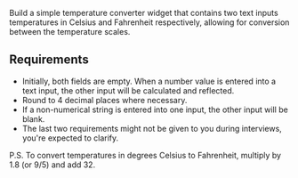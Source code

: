 Build a simple temperature converter widget that contains two text inputs temperatures in Celsius and Fahrenheit respectively, allowing for conversion between the temperature scales.

## Requirements
- Initially, both fields are empty. When a number value is entered into a text input, the other input will be calculated and reflected.
- Round to 4 decimal places where necessary.
- If a non-numerical string is entered into one input, the other input will be blank.
- The last two requirements might not be given to you during interviews, you're expected to clarify.

P.S. To convert temperatures in degrees Celsius to Fahrenheit, multiply by 1.8 (or 9/5) and add 32.